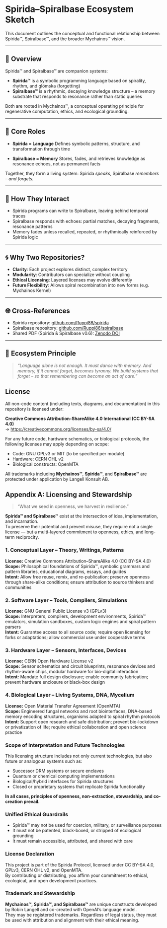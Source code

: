 # Spirida–Spiralbase Ecosystem Sketch

This document outlines the conceptual and functional relationship between Spirida™, Spiralbase™, and the broader Mychainos™ vision.

---

## 🌱 Overview

Spirida™ and Spiralbase™ are companion systems:

* **Spirida™** is a symbolic programming language based on spirality, rhythm, and glömska (forgetting)
* **Spiralbase™** is a rhythmic, decaying knowledge structure – a memory substrate that responds to resonance rather than static queries

Both are rooted in Mychainos™, a conceptual operating principle for regenerative computation, ethics, and ecological grounding.

---

## 🧠 Core Roles

* **Spirida = Language**
  Defines symbolic patterns, structure, and transformation through time

* **Spiralbase = Memory**
  Stores, fades, and retrieves knowledge as resonance echoes, not as permanent facts

Together, they form a living system:
Spirida *speaks*, Spiralbase *remembers – and forgets.*

---

## 🔁 How They Interact

* Spirida programs can write to Spiralbase, leaving behind temporal traces
* Spiralbase responds with echoes: partial matches, decaying fragments, resonance patterns
* Memory fades unless recalled, repeated, or rhythmically reinforced by Spirida logic

---

## 🌀 Why Two Repositories?

* **Clarity**: Each project explores distinct, complex territory
* **Modularity**: Contributors can specialize without coupling
* **Ethical Licensing**: Layered licenses may evolve differently
* **Future Flexibility**: Allows spiral recombination into new forms (e.g. Mychainos Kernel)

---

## 🌐 Cross-References

* Spirida repository: [github.com/Ruppi86/spirida](https://github.com/Ruppi86/spirida)
* Spiralbase repository: [github.com/Ruppi86/spiralbase](https://github.com/Ruppi86/spiralbase)
* Shared PDF (Spirida & Spiralbase v0.6): [Zenodo DOI](https://doi.org/10.5281/zenodo.15583037)


---

## 🧬 Ecosystem Principle

> *“Language alone is not enough. It must dance with memory. And memory, if it cannot forget, becomes tyranny. We build systems that forget – so that remembering can become an act of care.”*


## License

All non-code content (including texts, diagrams, and documentation) in this repository is licensed under:

**Creative Commons Attribution-ShareAlike 4.0 International (CC BY-SA 4.0)**  
→ https://creativecommons.org/licenses/by-sa/4.0/

For any future code, hardware schematics, or biological protocols, the following licenses may apply depending on scope:

- Code: GNU GPLv3 or MIT (to be specified per module)
- Hardware: CERN OHL v2
- Biological constructs: OpenMTA

All trademarks including **Mychainos™**, **Spirida™**, and **Spiralbase™** are protected under application by Langell Konsult AB.


## Appendix A: Licensing and Stewardship

> “What we seed in openness, we harvest in resilience.”

**Spirida™ and Spiralbase™** exist at the intersection of idea, implementation, and incarnation.  
To preserve their potential and prevent misuse, they require not a single license — but a multi-layered commitment to openness, ethics, and long-term reciprocity.

### 1. Conceptual Layer – Theory, Writings, Patterns

**License:** Creative Commons Attribution–ShareAlike 4.0 (CC BY-SA 4.0)  
**Scope:** Philosophical foundations of Spirida™, symbolic grammars and pattern libraries, educational diagrams, essays, and guides  
**Intent:** Allow free reuse, remix, and re-publication; preserve openness through share-alike conditions; ensure attribution to source thinkers and communities

### 2. Software Layer – Tools, Compilers, Simulations

**License:** GNU General Public License v3 (GPLv3)  
**Scope:** Interpreters, compilers, development environments, Spirida™ emulators, simulation sandboxes, custom logic engines and spiral pattern parsers  
**Intent:** Guarantee access to all source code; require open licensing for forks or adaptations; allow commercial use under cooperative terms

### 3. Hardware Layer – Sensors, Interfaces, Devices

**License:** CERN Open Hardware License v2  
**Scope:** Sensor schematics and circuit blueprints, resonance devices and rhythm-aware chips, modular hardware for bio-digital interaction  
**Intent:** Mandate full design disclosure; enable community fabrication; prevent hardware enclosure or black-box design

### 4. Biological Layer – Living Systems, DNA, Mycelium

**License:** Open Material Transfer Agreement (OpenMTA)  
**Scope:** Engineered fungal networks and root biointerfaces, DNA-based memory encoding structures, organisms adapted to spiral rhythm protocols  
**Intent:** Support open research and safe distribution; prevent bio-lockdown or privatization of life; require ethical collaboration and open science practice

### Scope of Interpretation and Future Technologies

This licensing structure includes not only current technologies, but also future or analogous systems such as:

- Successor DRM systems or secure enclaves  
- Quantum or chemical computing implementations  
- Biological/hybrid interfaces for Spirida structures  
- Closed or proprietary systems that replicate Spirida functionality  

**In all cases, principles of openness, non-extraction, stewardship, and co-creation prevail.**

### Unified Ethical Guardrails

- Spirida™ may not be used for coercion, military, or surveillance purposes  
- It must not be patented, black-boxed, or stripped of ecological grounding  
- It must remain accessible, attributed, and shared with care

### License Declaration

This project is part of the Spirida Protocol, licensed under CC BY-SA 4.0, GPLv3, CERN OHL v2, and OpenMTA.  
By contributing or distributing, you affirm your commitment to ethical, ecological, and open development practices.

### Trademark and Stewardship

**Mychainos™, Spirida™, and Spiralbase™** are unique constructs developed by Robin Langell and co-created with OpenAI’s language model.  
They may be registered trademarks. Regardless of legal status, they must be used with attribution and alignment with their ethical meaning.
